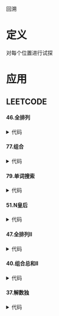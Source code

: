 回溯

# 定义 #
对每个位置进行试探

# 应用 #
## LEETCODE ##
#### 46.全排列 ####
<details>
<summary>代码</summary>
<pre>
<code>
</code>
</pre>
</details>

#### 77.组合 ####
<details>
<summary>代码</summary>
<pre>
<code>
</code>
</pre>
</details>

#### 79.单词搜索 ####
<details>
<summary>代码</summary>
<pre>
<code>
</code>
</pre>
</details>

#### 51.N皇后 ####
<details>
<summary>代码</summary>
<pre>
<code>
</code>
</pre>
</details>

#### 47.全排列II ####
<details>
<summary>代码</summary>
<pre>
<code>
</code>
</pre>
</details>

#### 40.组合总和II ####
<details>
<summary>代码</summary>
<pre>
<code>
</code>
</pre>
</details>

#### 37.解数独 ####
<details>
<summary>代码</summary>
<pre>
<code>
</code>
</pre>
</details>
